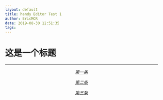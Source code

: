 ```yaml
---
layout: default
title: handy Editor Test 1
author: EricMCR
date: 2019-08-30 12:51:35
tags:
---
```

<h1>这是一个标题</h1><hr id="null"><blockquote style="margin: 0 0 0 40px; border: none; padding: 0px;"></blockquote><blockquote style="margin: 0 0 0 40px; border: none; padding: 0px;"></blockquote><span style="text-align: center;"><div style="text-align: center;"><u><i>第一条</i></u></div></span><blockquote style="margin: 0 0 0 40px; border: none; padding: 0px;"></blockquote><span style="text-align: center;"><u><i><p style="text-align: center;">第二条</p><p style="text-align: center;">第三条</p></i></u></span><blockquote style="margin: 0 0 0 40px; border: none; padding: 0px;"></blockquote>
